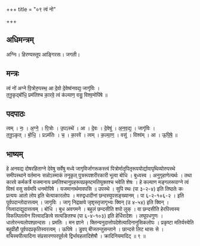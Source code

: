 +++
title = "०९ त्वं नो"

+++
## अधिमन्त्रम्
अग्निः। हिरण्यस्तूप आङ्गिरसः। जगती।

## मन्त्रः
त्वं नो॑ अग्ने पि॒त्रोरु॒पस्थ॒ आ दे॒वो दे॒वेष्व॑नवद्य॒ जागृ॑विः ।  
त॒नू॒कृद्बो॑धि॒ प्रम॑तिश्च का॒रवे॒ त्वं क॑ल्याण॒ वसु॒ विश्व॒मोपि॑षे ॥

## पदपाठः
त्वम् । नः॒ । अ॒ग्ने॒ । पि॒त्रोः । उ॒पऽस्थे॑ । आ । दे॒वः । दे॒वेषु॑ । अ॒न॒व॒द्य॒ । जागृ॑विः ।  
त॒नू॒ऽकृत् । बो॒धि॒ । प्रऽम॑तिः । च॒ । का॒रवे॑ । त्वम् । क॒ल्या॒ण॒ । वसु॑ । विश्व॑म् । आ । ऊ॒पि॒षे॒ ॥

## भाष्यम्
हे अनवद्य दोषरहिताग्ने देवेषु सर्वेषु मध्ये जागृविर्जागरूकस्त्वं पित्रोर्मातृपितृरूपयोर्द्यावापृथिव्योरुपस्थे समीपस्थाने वर्तमानः सन्नोऽस्माकं तनूकृत् पुत्ररूपशरीरकारी भूत्वा बोधि । बुध्यस्व । अनुगृहाणेत्यर्थः । तथा कारवे कर्मकर्त्रे यजमानाय प्रमतिश्चानुग्रहरूपप्रकृष्टमतियुक्तश्च भवेति शेषः । हे कल्याण मङ्गलरूपाग्ने त्वं विश्वं वसु सर्वमपि धनमोपिषे । यजमानार्थमावपसि ॥ उपस्थे । सुपि स्थः (पा ३-२-४) इति तिष्ठतेः कः प्रत्ययः आतो लोप इति चेत्याकारलोपः । मरुद्वधादीनां छन्दस्युपसङ्ख्यानम् । पा ६-२-१०६-२ । इति पूर्वपदान्तोदात्तत्वम् । जागृविः । जागृ निद्राक्षये जृशृस्तृजागृभ्यः क्विन् (उ ४-५४) इति क्विन् । नित्वादाद्युदात्तत्वम् । बोधि । बुध अवगमने । बहुलं छन्दसीति शपो लुक् । वा छन्दसीति हेरपित्त्वस्य विकल्पितत्वेन पित्त्वादङित्वे सत्यङितश्च (पा ६-४-१०३) इति हेर्धिरादेशः । लघूपधगुणः । धातोरन्त्यलोपश्छान्दसः । प्रमतिः । मन ज्ञाने । क्तिन्यनुदात्तोपदेशेत्यादिनानुसिकलोपः । प्रकृष्टा मतिर्यस्येति बहुव्रीहौ पूर्वपदप्रकृतिस्वरत्वम् । ऊपिषे । डुवप् बीजतन्तुसन्ताने । छान्दसे लिट थासः से । वचिस्वपीत्यादिना संप्रसारणपरपूर्वत्वे द्विर्भावहलादिशेषौ । क्रादिनियमादिट् ॥ ९ ॥